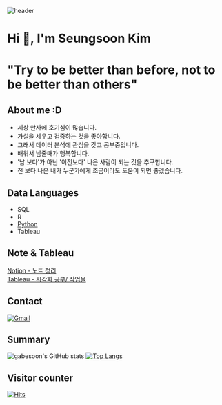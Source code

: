 ![header](https://capsule-render.vercel.app/api?type=Waving&color=auto&height=200&section=header&text=Wellcome%20gabe's%20github🙇‍♂️&fontSize=60)

# Hi 👋, I'm Seungsoon Kim
# "Try to be better than before, not to be better than others"



## About me :D
- 세상 만사에 호기심이 많습니다.
- 가설을 세우고 검증하는 것을 좋아합니다.
- 그래서 데이터 분석에 관심을 갖고 공부중입니다.
- 배워서 남줄때가 행복합니다.
- '남 보다'가 아닌 '이전보다' 나은 사람이 되는 것을 추구합니다.
- 전 보다 나은 내가 누군가에게 조금이라도 도움이 되면 좋겠습니다. 


## Data Languages
- SQL
- R
- [Python](https://github.com/gabesoon/Python)
- Tableau

## Note & Tableau
[Notion - 노트 정리]()   
[Tableau - 시각화 공부/ 작업물]()


## Contact 
[![Gmail](https://img.shields.io/badge/nostelgia18@gmail.com-EA4335?style=flat-square&logo=gmail&logoColor=white)](nostelgia18@gmail.com)

## Summary

![gabesoon's GitHub stats](https://github-readme-stats.vercel.app/api?username=gabesoon&show_icons=true&theme=tokyonight) [![Top Langs](https://github-readme-stats.vercel.app/api/top-langs/?username=gabesoon&layout=compact)](https://github.com/gabesoon/github-readme-stats)

## Visitor counter
[![Hits](https://hits.seeyoufarm.com/api/count/incr/badge.svg?url=https%3A%2F%2Fgithub.com%2Fgabesoon&count_bg=%23C83D90&title_bg=%23555555&icon=&icon_color=%23E7E7E7&title=hits&edge_flat=false)](https://hits.seeyoufarm.com)

